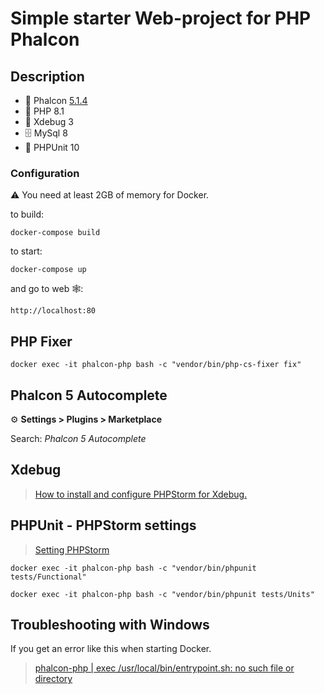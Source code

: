 # Simple starter Web-project for PHP Phalcon

## Description
- 🦅 Phalcon [5.1.4](https://docs.phalcon.io/5.0/en/introduction)
- 🐘 PHP 8.1
- 🐛 Xdebug 3
- 🗄 MySql 8
- 🚧 PHPUnit 10

### Configuration
⚠️ You need at least 2GB of memory for Docker.

to build:
```shell
docker-compose build
```

to start:
```shell
docker-compose up
```

and go to web 🕸: 
```
http://localhost:80
```

## PHP Fixer
```
docker exec -it phalcon-php bash -c "vendor/bin/php-cs-fixer fix"
```

## Phalcon 5 Autocomplete
⚙️ **Settings > Plugins > Marketplace**

Search: _Phalcon 5 Autocomplete_

## Xdebug
> [How to install and configure PHPStorm for Xdebug.](docs/xdebug/INSTALL.md)

## PHPUnit - PHPStorm settings
> [Setting PHPStorm](docs/phpunity/SETTING.md)

```shell
docker exec -it phalcon-php bash -c "vendor/bin/phpunit tests/Functional"
```

```shell
docker exec -it phalcon-php bash -c "vendor/bin/phpunit tests/Units"
```

## Troubleshooting with Windows

If you get an error like this when starting Docker.
> [phalcon-php | exec /usr/local/bin/entrypoint.sh: no such file or directory](docs/issues/INDEX.md)
